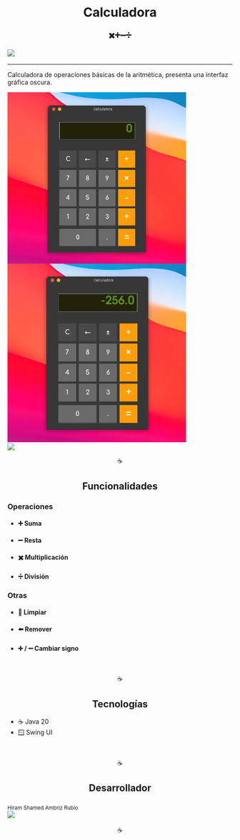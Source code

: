 <h1 align="center">Calculadora</h1>
<h3 align="center">✖️➕➖➗</h3>
<p>
 <img src="https://img.shields.io/badge/STATUS-DESARROLLO-GREEN">
</p>

<hr>

<p>
  Calculadora de operaciones básicas de la aritmética, 
    presenta una interfaz gráfica oscura.
</p>

<img src="media/ss_calculator1.webp" width="400" align="center">
<img src="media/ss_calculator2.webp" width="400" align="center">
<br>
<img src="media/demo_calculator.gif" width="600" align="center">

<br> 

<p align="center">☕</p>

<h2 align="center">Funcionalidades</h2>

<h3>Operaciones</h3>
<ul>
    <li><h4>➕ Suma</h4></li>
    <li><h4>➖ Resta</h4></li>
    <li><h4>✖️️️️ Multiplicación</h4></li>
    <li><h4>➗ División</h4></li>
</ul>

<h3>Otras</h3>
<ul>
    <li><h4>🧹 Limpiar</h4></li>
    <li><h4>⬅️ Remover</h4></li>
    <li><h4>➕ / ➖ Cambiar signo</h4></li>
</ul>

<br>

<p align="center">☕</p>

<h2 align="center">Tecnologías</h2>
<ul>
    <li>☕ Java 20</li>
    <li>🪟 Swing UI</li>
</ul>

<br>

<p align="center">☕</p>

<h2 align="center">Desarrollador</h2>
<sub>Hiram Shamed Ambriz Rubio</sub>
<br>

<img src="https://avatars.githubusercontent.com/u/121737918?s=400&u=b92f19f1bbc3e5ee7310fd2b25db2a86b4bd3c2b&v=4" width=120>

<br>

<p align="center">☕</p>
